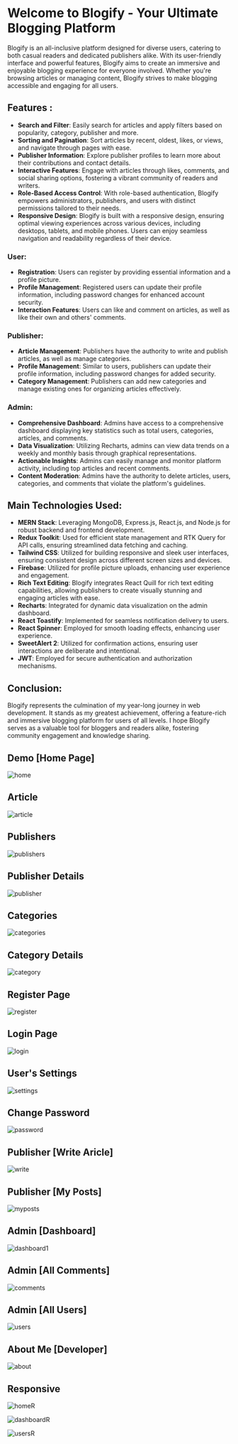 # Welcome to Blogify - Your Ultimate Blogging Platform

Blogify is an all-inclusive platform designed for diverse users, catering to both casual readers and dedicated publishers alike. With its user-friendly interface and powerful features, Blogify aims to create an immersive and enjoyable blogging experience for everyone involved. Whether you're browsing articles or managing content, Blogify strives to make blogging accessible and engaging for all users.

## Features :

- **Search and Filter**: Easily search for articles and apply filters based on popularity, category, publisher and more.
- **Sorting and Pagination**: Sort articles by recent, oldest, likes, or views, and navigate through pages with ease.
- **Publisher Information**: Explore publisher profiles to learn more about their contributions and contact details.
- **Interactive Features**: Engage with articles through likes, comments, and social sharing options, fostering a vibrant community of readers and writers.
- **Role-Based Access Control**: With role-based authentication, Blogify empowers administrators, publishers, and users with distinct permissions tailored to their needs.
- **Responsive Design**: Blogify is built with a responsive design, ensuring optimal viewing experiences across various devices, including desktops, tablets, and mobile phones. Users can enjoy seamless navigation and readability regardless of their device.

### User:

- **Registration**: Users can register by providing essential information and a profile picture.
- **Profile Management**: Registered users can update their profile information, including password changes for enhanced account security.
- **Interaction Features**: Users can like and comment on articles, as well as like their own and others' comments.

### Publisher:

- **Article Management**: Publishers have the authority to write and publish articles, as well as manage categories.
- **Profile Management**: Similar to users, publishers can update their profile information, including password changes for added security.
- **Category Management**: Publishers can add new categories and manage existing ones for organizing articles effectively.

### Admin:

- **Comprehensive Dashboard**: Admins have access to a comprehensive dashboard displaying key statistics such as total users, categories, articles, and comments.
- **Data Visualization**: Utilizing Recharts, admins can view data trends on a weekly and monthly basis through graphical representations.
- **Actionable Insights**: Admins can easily manage and monitor platform activity, including top articles and recent comments.
- **Content Moderation**: Admins have the authority to delete articles, users, categories, and comments that violate the platform's guidelines.

## Main Technologies Used:

- **MERN Stack**: Leveraging MongoDB, Express.js, React.js, and Node.js for robust backend and frontend development.
- **Redux Toolkit**: Used for efficient state management and RTK Query for API calls, ensuring streamlined data fetching and caching.
- **Tailwind CSS**: Utilized for building responsive and sleek user interfaces, ensuring consistent design across different screen sizes and devices.
- **Firebase**: Utilized for profile picture uploads, enhancing user experience and engagement.
- **Rich Text Editing**: Blogify integrates React Quill for rich text editing capabilities, allowing publishers to create visually stunning and engaging articles with ease.
- **Recharts**: Integrated for dynamic data visualization on the admin dashboard.
- **React Toastify**: Implemented for seamless notification delivery to users.
- **React Spinner**: Employed for smooth loading effects, enhancing user experience.
- **SweetAlert 2**: Utilized for confirmation actions, ensuring user interactions are deliberate and intentional.
- **JWT**: Employed for secure authentication and authorization mechanisms.

## Conclusion:
Blogify represents the culmination of my year-long journey in web development. It stands as my greatest achievement, offering a feature-rich and immersive blogging platform for users of all levels. I hope Blogify serves as a valuable tool for bloggers and readers alike, fostering community engagement and knowledge sharing.

## Demo [Home Page]

![home](https://github.com/Tashfeen-Chohan/MERN-BLOGIFY-SERVER/assets/147094961/64c45c37-f85f-43a3-9a6c-8674b3e04261)

## Article

![article](https://github.com/Tashfeen-Chohan/MERN-BLOGIFY-SERVER/assets/147094961/4b7c2b18-2d27-4aaf-bd56-bb2787403fe6)

## Publishers

![publishers](https://github.com/Tashfeen-Chohan/MERN-BLOGIFY-SERVER/assets/147094961/01b2ea0d-bdc9-4ccc-bd8b-012e4e807d1d)

## Publisher Details

![publisher](https://github.com/Tashfeen-Chohan/MERN-BLOGIFY-SERVER/assets/147094961/56344b55-7ee7-45df-b2e7-04a395270c85)

## Categories

![categories](https://github.com/Tashfeen-Chohan/MERN-BLOGIFY-SERVER/assets/147094961/188d6d21-6dfd-44d3-99fb-b40549c3b8a9)

## Category Details

![category](https://github.com/Tashfeen-Chohan/MERN-BLOGIFY-SERVER/assets/147094961/d48107f9-fcf7-4cac-945a-5cfa78f47050)

## Register Page

![register](https://github.com/Tashfeen-Chohan/MERN-BLOGIFY-SERVER/assets/147094961/c3fa9417-42a5-46ad-823d-bd85ce0bfc4b)

## Login Page

![login](https://github.com/Tashfeen-Chohan/MERN-BLOGIFY-SERVER/assets/147094961/9a19adcd-c987-41cb-a1fc-de2c1f39492e)

## User's Settings

![settings](https://github.com/Tashfeen-Chohan/MERN-BLOGIFY-SERVER/assets/147094961/0edac1cb-06a7-4ad2-b84b-9ac9c3e3c98c)

## Change Password

![password](https://github.com/Tashfeen-Chohan/MERN-BLOGIFY-SERVER/assets/147094961/f47ef92a-36d0-4dc5-b588-02b5ed9da978)

## Publisher [Write Aricle]

![write](https://github.com/Tashfeen-Chohan/MERN-BLOGIFY-SERVER/assets/147094961/e1e69658-538c-4548-824b-609b2529ac3b)

## Publisher [My Posts]

![myposts](https://github.com/Tashfeen-Chohan/MERN-BLOGIFY-SERVER/assets/147094961/cba9a832-e5dc-4831-babe-e278ee8d8df4)

## Admin [Dashboard]

![dashboard1](https://github.com/Tashfeen-Chohan/MERN-BLOGIFY-SERVER/assets/147094961/4a20796f-100b-4c88-a714-264045c91d6b)

## Admin [All Comments]

![comments](https://github.com/Tashfeen-Chohan/MERN-BLOGIFY-SERVER/assets/147094961/04ef1092-e318-4f03-9a3e-f5a65d850983)

## Admin [All Users]

![users](https://github.com/Tashfeen-Chohan/MERN-BLOGIFY-SERVER/assets/147094961/e280067d-3673-46fa-b46e-e1daf6461e8e)

## About Me [Developer]

![about](https://github.com/Tashfeen-Chohan/MERN-BLOGIFY-SERVER/assets/147094961/3680e8f4-d48e-4a6a-8f44-308608c78f20)


## Responsive 

![homeR](https://github.com/Tashfeen-Chohan/MERN-BLOGIFY-SERVER/assets/147094961/ae01fd81-2778-4c83-ac35-af5c716c3505)

![dashboardR](https://github.com/Tashfeen-Chohan/MERN-BLOGIFY-SERVER/assets/147094961/eb1ea3f1-c8ac-49d0-bcd1-ef81775c0923)

![usersR](https://github.com/Tashfeen-Chohan/MERN-BLOGIFY-SERVER/assets/147094961/a3ea1968-c507-4855-bba7-0ebd01227f6b)
